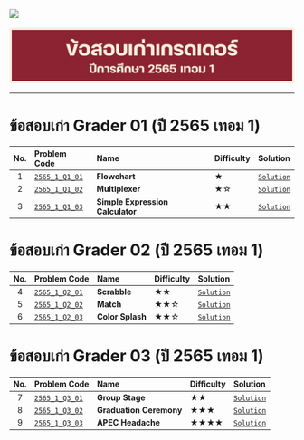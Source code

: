 <p align="left">
  <a href="../README.md">
    <img src="../../Z99-OTHERS/00-common/00-back.png" style="width:10%">
  </a>
</p>

![g6501-large.png](/Z99-OTHERS/grader/g6501/g6501-large.png)

---

# ข้อสอบเก่า Grader 01 (ปี 2565 เทอม 1)

| No. | Problem Code                                                                                         | Name                             | Difficulty | Solution                                                                                 |
| :-: | :--------------------------------------------------------------------------------------------------- | :------------------------------- | :--------- | :--------------------------------------------------------------------------------------- |
|  1  | [`2565_1_Q1_01`](https://drive.google.com/file/d/1FXMD_zb9kZY0yza5yGkKEjzhIsln3957/view?usp=sharing) | **Flowchart**                    | ★          | [`Solution`](/GE-Grader-Examination/G6501-Exam-2565-S1/Grader-01/2565_1_Q1_01/README.md) |
|  2  | [`2565_1_Q1_02`](https://drive.google.com/file/d/1NuVGKMXHgLQnZ5uYt9max7ulUrsu_2iP/view?usp=sharing) | **Multiplexer**                  | ★☆         | [`Solution`](/GE-Grader-Examination/G6501-Exam-2565-S1/Grader-01/2565_1_Q1_02/README.md) |
|  3  | [`2565_1_Q1_03`](https://drive.google.com/file/d/1lVVt7vIHTU--47wxWlmma9nAeVPlxhKd/view?usp=sharing) | **Simple Expression Calculator** | ★★         | [`Solution`](/GE-Grader-Examination/G6501-Exam-2565-S1/Grader-01/2565_1_Q1_03/README.md) |

# ข้อสอบเก่า Grader 02 (ปี 2565 เทอม 1)

| No. | Problem Code                                                                                         | Name             | Difficulty | Solution                                                                                 |
| :-: | :--------------------------------------------------------------------------------------------------- | :--------------- | :--------- | :--------------------------------------------------------------------------------------- |
|  4  | [`2565_1_Q2_01`](https://drive.google.com/file/d/1X6OZDtOLyN39IAgno2ZU1lD7gL25xOpo/view?usp=sharing) | **Scrabble**     | ★★         | [`Solution`](/GE-Grader-Examination/G6501-Exam-2565-S1/Grader-02/2565_1_Q2_01/README.md) |
|  5  | [`2565_1_Q2_02`](https://drive.google.com/file/d/14nVgkqWfDCmAo63yftuhC75UoOSFs9Xi/view?usp=sharing) | **Match**        | ★★☆        | [`Solution`](/GE-Grader-Examination/G6501-Exam-2565-S1/Grader-02/2565_1_Q2_02/README.md) |
|  6  | [`2565_1_Q2_03`](https://drive.google.com/file/d/1Y3ZGwib7W2vyC9boj5bUja5Bn7x4YKRV/view?usp=sharing) | **Color Splash** | ★★☆        | [`Solution`](/GE-Grader-Examination/G6501-Exam-2565-S1/Grader-02/2565_1_Q2_03/README.md) |

# ข้อสอบเก่า Grader 03 (ปี 2565 เทอม 1)

| No. | Problem Code                                                                                         | Name                    | Difficulty | Solution                                                                                 |
| :-: | :--------------------------------------------------------------------------------------------------- | :---------------------- | :--------- | :--------------------------------------------------------------------------------------- |
|  7  | [`2565_1_Q3_01`](https://drive.google.com/file/d/1F26AfX7ZdT7tbOQrNPDPe9K53HqM6b1w/view?usp=sharing) | **Group Stage**         | ★★         | [`Solution`](/GE-Grader-Examination/G6501-Exam-2565-S1/Grader-03/2565_1_Q3_01/README.md) |
|  8  | [`2565_1_Q3_02`](https://drive.google.com/file/d/1WBB8TOkW_fw3vlitH2TXXcxpklcce0la/view?usp=sharing) | **Graduation Ceremony** | ★★★        | [`Solution`](/GE-Grader-Examination/G6501-Exam-2565-S1/Grader-03/2565_1_Q3_02/README.md) |
|  9  | [`2565_1_Q3_03`](https://drive.google.com/file/d/1SPMt7LOB8ThKCUKVqYJX3_a5lpx71_bv/view?usp=sharing) | **APEC Headache**       | ★★★★       | [`Solution`](/GE-Grader-Examination/G6501-Exam-2565-S1/Grader-03/2565_1_Q3_03/README.md) |

